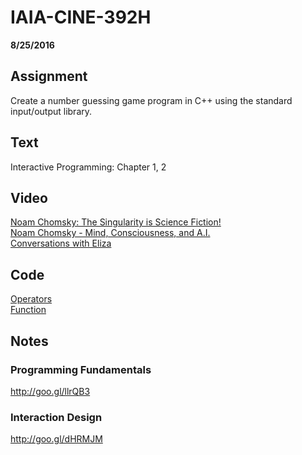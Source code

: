 # IAIA-CINE-392H
**8/25/2016**

## Assignment
Create a number guessing game program in C++ using the standard input/output library.  

## Text
Interactive Programming: Chapter 1, 2  

## Video
[Noam Chomsky: The Singularity is Science Fiction!](https://www.youtube.com/watch?v=0kICLG4Zg8s)  
[Noam Chomsky - Mind, Consciousness, and A.I.](https://www.youtube.com/watch?v=0ORHGa-vQp0)  
[Conversations with Eliza](https://www.youtube.com/watch?v=CJWOOTMt4ko)  

## Code
[Operators](../c++/004_Operators/main.cpp)  
[Function](../c++/005_Function/main.cpp)  

## Notes

### Programming Fundamentals 
http://goo.gl/llrQB3

### Interaction Design
http://goo.gl/dHRMJM
